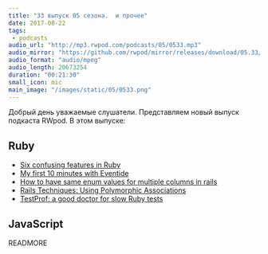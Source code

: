 ```yaml
---
title: "33 выпуск 05 сезона.  и прочее"
date: 2017-08-22
tags:
 - podcasts
audio_url: "http://mp3.rwpod.com/podcasts/05/0533.mp3"
audio_mirror: "https://github.com/rwpod/mirror/releases/download/05.33/0533.mp3"
audio_format: "audio/mpeg"
audio_length: 20673254
duration: "00:21:30"
small_icon: mic
main_image: "/images/static/05/0533.png"
---
```


Добрый день уважаемые слушатели. Представляем новый выпуск подкаста RWpod. В этом выпуске:

## Ruby

 - [Six confusing features in Ruby](https://hqc.io/posts/six-confusing-features-in-ruby)
 - [My first 10 minutes with Eventide](http://blog.arkency.com/my-first-10-minutes-with-eventide/)
 - [How to have same enum values for multiple columns in rails](https://www.sharmaprakash.com.np/rails/same-enum-values-for-multiple-columns/)
 - [Rails Techniques: Using Polymorphic Associations](https://semaphoreci.com/blog/2017/08/16/polymorphic-associations-in-rails.html)
 - [TestProf: a good doctor for slow Ruby tests](https://evilmartians.com/chronicles/testprof-a-good-doctor-for-slow-ruby-tests)

## JavaScript



READMORE
